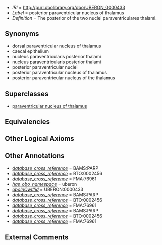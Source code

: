  * *IRI* = http://purl.obolibrary.org/obo/UBERON_0000433
 * *Label* = posterior paraventricular nucleus of thalamus
 * *Definition* = The posterior of the two nuclei paraventriculares thalami.

## Synonyms

 * dorsal paraventricular nucleus of thalamus
 * caecal epithelium
 * nucleus paraventricularis posterior thalami
 * nucleus paraventricularis posterior thalami
 * posterior paraventricular nuclei
 * posterior paraventricular nucleus of thalamus
 * posterior paraventricular nucleus of the thalamus

## Superclasses

 * [paraventricular nucleus of thalamus](../../UBERON/20/UBERON_0001920.md)

## Equivalencies


## Other Logical Axioms


## Other Annotations

 * *[database_cross_reference](../../ef/oboInOwl#hasDbXref.md)* = BAMS:PARP
 * *[database_cross_reference](../../ef/oboInOwl#hasDbXref.md)* = BTO:0002456
 * *[database_cross_reference](../../ef/oboInOwl#hasDbXref.md)* = FMA:76961
 * *[has_obo_namespace](../../ce/oboInOwl#hasOBONamespace.md)* = uberon
 * *[oboInOwl#id](../../id/oboInOwl#id.md)* = UBERON:0000433
 * *[database_cross_reference](../../ef/oboInOwl#hasDbXref.md)* = BAMS:PARP
 * *[database_cross_reference](../../ef/oboInOwl#hasDbXref.md)* = BTO:0002456
 * *[database_cross_reference](../../ef/oboInOwl#hasDbXref.md)* = FMA:76961
 * *[database_cross_reference](../../ef/oboInOwl#hasDbXref.md)* = BAMS:PARP
 * *[database_cross_reference](../../ef/oboInOwl#hasDbXref.md)* = BTO:0002456
 * *[database_cross_reference](../../ef/oboInOwl#hasDbXref.md)* = FMA:76961

## External Comments

